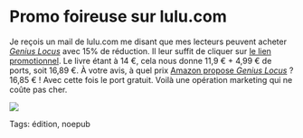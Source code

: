 # Promo foireuse sur lulu.com

Je reçois un mail de lulu.com me disant que mes lecteurs peuvent acheter [*Genius Locus*](/genius-locus/) avec 15% de réduction. Il leur suffit de cliquer sur [le lien promotionnel](http://www.lulu.com/product/11593542?cid=081010_fr_email_PLAGE305). Le livre étant à 14 €, cela nous donne 11,9 € + 4,99 € de ports, soit 16,89 €. À votre avis, à quel prix [Amazon propose *Genius Locus*](http://www.amazon.fr/Genius-Locus-Thierry-Crouzet/dp/1409285081) ? 16,85 € ! Avec cette fois le port gratuit. Voilà une opération marketing qui ne coûte pas cher.

![](https://tcrouzet.com/images_tc/2010/08/carte-450x200.png)



Tags: édition, noepub